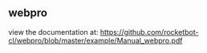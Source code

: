 ## webpro

 view the documentation at: https://github.com/rocketbot-cl/webpro/blob/master/example/Manual_webpro.pdf